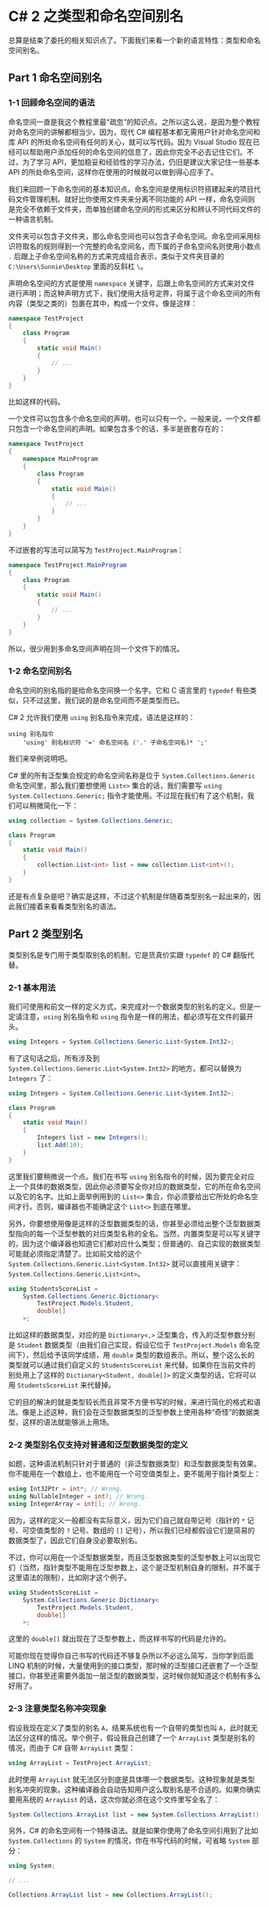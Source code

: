 # C# 2 之类型和命名空间别名

总算是结束了委托的相关知识点了。下面我们来看一个新的语言特性：类型和命名空间别名。

## Part 1 命名空间别名

### 1-1 回顾命名空间的语法

命名空间一直是我这个教程里最“疏忽”的知识点。之所以这么说，是因为整个教程对命名空间的讲解都相当少。因为，现代 C# 编程基本都无需用户针对命名空间和库 API 的所处命名空间有任何的关心，就可以写代码。因为 Visual Studio 现在已经可以帮助用户添加任何的命名空间的信息了，因此你完全不必去记住它们。不过，为了学习 API，更加稳妥和经验性的学习办法，仍旧是建议大家记住一些基本 API 的所处命名空间，这样你在使用的时候就可以做到得心应手了。

我们来回顾一下命名空间的基本知识点。命名空间是使用标识符搭建起来的项目代码文件管理机制。就好比你使用文件夹来分离不同功能的 API 一样，命名空间则是完全不依赖于文件夹，而单独创建命名空间的形式来区分和辨认不同代码文件的一种语言机制。

文件夹可以包含子文件夹，那么命名空间也可以包含子命名空间。命名空间采用标识符取名的规则得到一个完整的命名空间名，而下属的子命名空间名则使用小数点 `.` 后跟上子命名空间名称的方式来完成组合表示，类似于文件夹目录的 `C:\Users\Sunnie\Desktop` 里面的反斜杠 `\`。

声明命名空间的方式是使用 `namespace` 关键字，后跟上命名空间的方式来对文件进行声明；而这种声明方式下，我们使用大括号定界，将属于这个命名空间的所有内容（类型之类的）包裹在其中，构成一个文件。像是这样：

```csharp
namespace TestProject
{
    class Program
    {
        static void Main()
        {
            // ...
        }
    }
}
```

比如这样的代码。

一个文件可以包含多个命名空间的声明，也可以只有一个。一般来说，一个文件都只包含一个命名空间的声明。如果包含多个的话，多半是嵌套存在的：

```csharp
namespace TestProject
{
    namespace MainProgram
    {
        class Program
        {
            static void Main()
            {
                // ...
            }
        }
    }
}
```

不过嵌套的写法可以简写为 `TestProject.MainProgram`：

```csharp
namespace TestProject.MainProgram
{
    class Program
    {
        static void Main()
        {
            // ...
        }
    }
}
```

所以，很少用到多命名空间声明在同一个文件下的情况。

### 1-2 命名空间别名

命名空间的别名指的是给命名空间换一个名字。它和 C 语言里的 `typedef` 有些类似，只不过这里，我们说的是命名空间而不是类型而已。

C# 2 允许我们使用 `using` 别名指令来完成，语法是这样的：

```antlr
using 别名指令
    'using' 别名标识符 '=' 命名空间名 ('.' 子命名空间名)* ';'
```

我们来举例说明吧。

C# 里的所有泛型集合规定的命名空间名称是位于 `System.Collections.Generic` 命名空间里，那么我们要想使用 `List<>` 集合的话，我们需要写 `using System.Collections.Generic;` 指令才能使用。不过现在我们有了这个机制，我们可以稍微简化一下：

```csharp
using collection = System.Collections.Generic;

class Program
{
    static void Main()
    {
        collection.List<int> list = new collection.List<int>();
    }
}
```

还是有点复杂是吧？确实是这样，不过这个机制是伴随着类型别名一起出来的，因此我们接着来看看类型别名的语法。

## Part 2 类型别名

类型别名是专门用于类型取别名的机制，它是货真价实跟 `typedef` 的 C# 翻版代替。

### 2-1 基本用法

我们可使用和前文一样的定义方式，来完成对一个数据类型的别名的定义。但是一定请注意，`using` 别名指令和 `using` 指令是一样的用法，都必须写在文件的最开头。

```csharp
using Integers = System.Collections.Generic.List<System.Int32>;
```

有了这句话之后，所有涉及到 `System.Collections.Generic.List<System.Int32>` 的地方，都可以替换为 `Integers` 了：

```csharp
using Integers = System.Collections.Generic.List<System.Int32>;

class Program
{
    static void Main()
    {
        Integers list = new Integers();
        list.Add(10);
    }
}
```

这里我们要稍微说一个点。我们在书写 `using` 别名指令的时候，因为要完全对应上一个具体的数据类型，因此你必须要写全你对应的数据类型，它的所在命名空间以及它的名字。比如上面举例用到的 `List<>` 集合，你必须要给出它所处的命名空间才行。否则，编译器也不能确定这个 `List<>` 到底在哪里。

另外，你要想使用像是这样的泛型数据类型的话，你甚至必须给出整个泛型数据类型指向的每一个泛型参数的对应类型名称的全名。当然，内置类型是可以写关键字的，因为这个编译器也知道它们都对应什么类型；但普通的、自己实现的数据类型可能就必须指定清楚了。比如前文给的这个 `System.Collections.Generic.List<System.Int32>` 就可以直接用关键字：`System.Collections.Generic.List<int>`。

```csharp
using StudentsScoreList =
    System.Collections.Generic.Dictionary<
    	TestProject.Models.Student,
		double[]
    >;
```

比如这样的数据类型，对应的是 `Dictionary<,>` 泛型集合，传入的泛型参数分别是 `Student` 数据类型（由我们自己实现，假设它位于 `TestProject.Models` 命名空间下），然后给予该同学成绩，用 `double` 类型的数组表示。所以，整个这么长的类型就可以通过我们自定义的 `StudentsScoreList` 来代替。如果你在当前文件的别处用上了这样的 `Dictionary<Student, double[]>` 的定义类型的话，它将可以用 `StudentsScoreList` 来代替掉。

它的目的解决的就是类型较长而且非常不方便书写的时候，来进行简化的格式和语法。像是上述这种，我们会在泛型数据类型的泛型参数上使用各种“奇怪”的数据类型，这样的语法就能够派上用场。

### 2-2 类型别名仅支持对普通和泛型数据类型的定义

如题，这种语法机制只针对于普通的（非泛型数据类型）和泛型数据类型有效果。你不能用在一个数组上，也不能用在一个可空值类型上，更不能用于指针类型上：

```csharp
using Int32Ptr = int*; // Wrong.
using NullableInteger = int?; // Wrong.
using IntegerArray = int[]; // Wrong.
```

因为，这样的定义一般都没有实际意义，因为它们自己就自带记号（指针的 `*` 记号、可空值类型的 `?` 记号、数组的 `[]` 记号），所以我们已经都假设它们是简易的数据类型了，因此它们自身没必要取别名。

不过，你可以用在一个泛型数据类型，而且泛型数据类型的泛型参数上可以出现它们（当然，指针类型不能用在泛型参数上，这个是泛型机制自身的限制，并不属于这里语法的限制），比如刚才这个例子。

```csharp
using StudentsScoreList =
    System.Collections.Generic.Dictionary<
    	TestProject.Models.Student,
		double[]
    >;
```

这里的 `double[]` 就出现在了泛型参数上，而这样书写的代码是允许的。

可能你现在觉得你自己书写的代码还不够复杂所以不必这么简写，当你学到后面 LINQ 机制的时候，大量使用到的接口类型，那时候的泛型接口还嵌套了一个泛型接口，你甚至还需要外面加一层泛型的数据类型，这时候你就知道这个机制有多么好用了。

### 2-3 注意类型名称冲突现象

假设我现在定义了类型的别名 `A`，结果系统也有一个自带的类型也叫 `A`，此时就无法区分这样的情况。举个例子，假设我自己创建了一个 `ArrayList` 类型是别名的情况，而由于 C# 自带 `ArrayList` 类型：

```csharp
using ArrayList = TestProject.ArrayList;
```

此时使用 `ArrayList` 就无法区分到底是具体哪一个数据类型。这种现象就是类型别名冲突的现象。这种编译器会自动告知用户这么取别名是不合适的。如果你确实要用系统的 `ArrayList` 的话，这次你就必须在这个文件里写全名了：

```csharp
System.Collections.ArrayList list = new System.Collections.ArrayList();
```

另外，C# 的命名空间有一个特殊语法。就是如果你使用了命名空间引用到了比如 `System.Collections` 的 `System` 的情况，你在书写代码的时候，可省略 `System` 部分：

```csharp
using System;

// ...

Collections.ArrayList list = new Collections.ArrayList();
```

